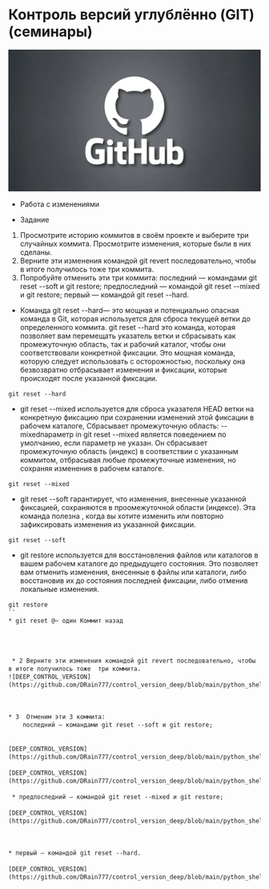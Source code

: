 # Контроль версий углублённо (GIT) (семинары)

![DEEP_CONTROL_VERSION](https://github.com/DRain777/control_version_deep/blob/main/python_shell/source/GitHub_Cat.webp)

* Работа с изменениями 

* Задание 
1. Просмотрите историю коммитов в своём проекте и выберите три случайных коммита. Просмотрите изменения, которые были в них сделаны.
2. Верните эти изменения командой git revert последовательно, чтобы в итоге получилось тоже три коммита.
3. Попробуйте отменить эти три коммита:
 последний — командами git reset --soft и git restore;
 предпоследний — командой git reset --mixed и git restore;
 первый — командой git reset --hard.

* Команда git reset --hard— это мощная и потенциально опасная команда в Git, которая          используется для сброса текущей ветки до определенного коммита.
git reset --hard это команда, которая позволяет вам перемещать указатель ветки и сбрасывать как промежуточную область, так и рабочий каталог, чтобы они соответствовали конкретной фиксации. Это мощная команда, которую следует использовать с осторожностью, поскольку она безвозвратно отбрасывает изменения и фиксации, которые происходят после указанной фиксации.

```
git reset --hard
```
*  git reset --mixed используется для сброса указателя HEAD ветки на конкретную фиксацию при сохранении изменений этой фиксации в рабочем каталоге,
Сбрасывает промежуточную область: --mixedпараметр in git reset --mixed является поведением по умолчанию, если параметр не указан. Он сбрасывает промежуточную область (индекс) в соответствии с указанным коммитом, отбрасывая любые промежуточные изменения, но сохраняя изменения в рабочем каталоге.
```
git reset --mixed
```
* git reset --soft гарантирует, что изменения, внесенные указанной фиксацией, сохраняются в    проомежуточной области (индексе). 
 Эта команда полезна , когда вы хотите изменить или повторно зафиксировать изменения из указанной фиксации.
```
git reset --soft
```
* git restore используется для восстановления файлов или каталогов в вашем рабочем каталоге до предыдущего состояния. Это позволяет вам отменить изменения, внесенные в файлы или каталоги, либо восстановив их до состояния последней фиксации, либо отменив локальные изменения.
```
git restore 
``
* git reset @~ один Коммит назад




 * 2 Верните эти изменения командой git revert последовательно, чтобы в итоге получилось тоже  три коммита.
![DEEP_CONTROL_VERSION](https://github.com/DRain777/control_version_deep/blob/main/python_shell/source/1_git_revert_3commit.png)



* 3  Отменим эти 3 коммита:
    последний — командами git reset --soft и git restore;


[DEEP_CONTROL_VERSION](https://github.com/DRain777/control_version_deep/blob/main/python_shell/source/2_reset_soft.png)

[DEEP_CONTROL_VERSION](https://github.com/DRain777/control_version_deep/blob/main/python_shell/source/3_Restore_staged.png)

 * предпоследний — командой git reset --mixed и git restore;

[DEEP_CONTROL_VERSION](https://github.com/DRain777/control_version_deep/blob/main/python_shell/source/4.png)



* первый — командой git reset --hard.

[DEEP_CONTROL_VERSION](https://github.com/DRain777/control_version_deep/blob/main/python_shell/source/5.png)











    















